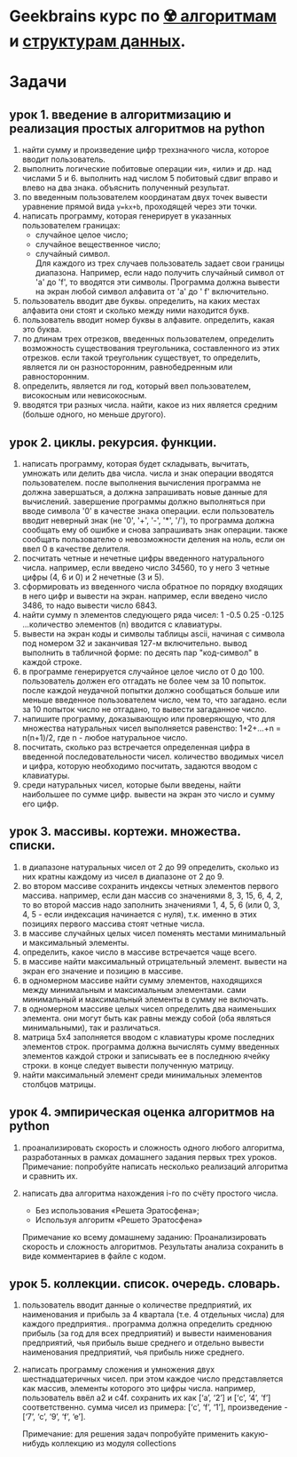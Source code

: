 # Geekbrains курс по [☢️ алгоритмам](algorithms) и [структурам данных]().

# Задачи

## урок 1. введение в алгоритмизацию и реализация простых алгоритмов на python

1. найти сумму и произведение цифр трехзначного числа, которое вводит пользователь.
2. выполнить логические побитовые операции «и», «или» и др. над числами 5 и 6. выполнить над числом 5 побитовый сдвиг
   вправо и влево на два знака. объяснить полученный результат.
3. по введенным пользователем координатам двух точек вывести уравнение прямой вида `y=kx+b`, проходящей через эти точки.
4. написать программу, которая генерирует в указанных пользователем границах:
    - случайное целое число;
    - случайное вещественное число;
    - случайный символ.
      <br>Для каждого из трех случаев пользователь задает свои границы диапазона. Например, если надо получить случайный
      символ от 'a' до 'f', то вводятся эти символы. Программа должна вывести на экран любой символ алфавита от 'a' до '
      f' включительно.
1. пользователь вводит две буквы. определить, на каких местах алфавита они стоят и сколько между ними находится букв.
2. пользователь вводит номер буквы в алфавите. определить, какая это буква.
3. по длинам трех отрезков, введенных пользователем, определить возможность существования треугольника, составленного из
   этих отрезков. если такой треугольник существует, то определить, является ли он разносторонним, равнобедренным или
   равносторонним.
4. определить, является ли год, который ввел пользователем, високосным или невисокосным.
5. вводятся три разных числа. найти, какое из них является средним (больше одного, но меньше другого).

## урок 2. циклы. рекурсия. функции.

1. написать программу, которая будет складывать, вычитать, умножать или делить два числа. числа и знак операции вводятся
   пользователем. после выполнения вычисления программа не должна завершаться, а должна запрашивать новые данные для
   вычислений. завершение программы должно выполняться при вводе символа '0' в качестве знака операции. если
   пользователь вводит неверный знак (не '0', '+', '-', '*', '/'), то программа должна сообщать ему об ошибке и снова
   запрашивать знак операции. также сообщать пользователю о невозможности деления на ноль, если он ввел 0 в качестве
   делителя.
2. посчитать четные и нечетные цифры введенного натурального числа. например, если введено число 34560, то у него 3
   четные цифры (4, 6 и 0) и 2 нечетные (3 и 5).
3. сформировать из введенного числа обратное по порядку входящих в него цифр и вывести на экран. например, если введено
   число 3486, то надо вывести число 6843.
4. найти сумму n элементов следующего ряда чисел: 1 -0.5 0.25 -0.125 ...количество элементов (n) вводится с клавиатуры.
5. вывести на экран коды и символы таблицы ascii, начиная с символа под номером 32 и заканчивая 127-м включительно.
   вывод выполнить в табличной форме: по десять пар "код-символ" в каждой строке.
6. в программе генерируется случайное целое число от 0 до 100. пользователь должен его отгадать не более чем за 10
   попыток. после каждой неудачной попытки должно сообщаться больше или меньше введенное пользователем число, чем то,
   что загадано. если за 10 попыток число не отгадано, то вывести загаданное число.
7. напишите программу, доказывающую или проверяющую, что для множества натуральных чисел выполняется равенство:
   1+2+...+n = n(n+1)/2, где n - любое натуральное число.
8. посчитать, сколько раз встречается определенная цифра в введенной последовательности чисел. количество вводимых чисел
   и цифра, которую необходимо посчитать, задаются вводом с клавиатуры.
9. среди натуральных чисел, которые были введены, найти наибольшее по сумме цифр. вывести на экран это число и сумму его
   цифр.

## урок 3. массивы. кортежи. множества. списки.

1. в диапазоне натуральных чисел от 2 до 99 определить, сколько из них кратны каждому из чисел в диапазоне от 2 до 9.
2. во втором массиве сохранить индексы четных элементов первого массива. например, если дан массив со значениями 8, 3,
   15, 6, 4, 2, то во второй массив надо заполнить значениями 1, 4, 5, 6 (или 0, 3, 4, 5 - если индексация начинается с
   нуля), т.к. именно в этих позициях первого массива стоят четные числа.
3. в массиве случайных целых чисел поменять местами минимальный и максимальный элементы.
4. определить, какое число в массиве встречается чаще всего.
5. в массиве найти максимальный отрицательный элемент. вывести на экран его значение и позицию в массиве.
6. в одномерном массиве найти сумму элементов, находящихся между минимальным и максимальным элементами. сами минимальный
   и максимальный элементы в сумму не включать.
7. в одномерном массиве целых чисел определить два наименьших элемента. они могут быть как равны между собой (оба
   являться минимальными), так и различаться.
8. матрица 5x4 заполняется вводом с клавиатуры кроме последних элементов строк. программа должна вычислять сумму
   введенных элементов каждой строки и записывать ее в последнюю ячейку строки. в конце следует вывести полученную
   матрицу.
9. найти максимальный элемент среди минимальных элементов столбцов матрицы.

## урок 4. эмпирическая оценка алгоритмов на python

1. проанализировать скорость и сложность одного любого алгоритма, разработанных в рамках домашнего задания первых трех
   уроков. Примечание: попробуйте написать несколько реализаций алгоритма и сравнить их.
2. написать два алгоритма нахождения i-го по счёту простого числа.
    - Без использования «Решета Эратосфена»;
    - Используя алгоритм «Решето Эратосфена»

   Примечание ко всему домашнему заданию: Проанализировать скорость и сложность алгоритмов. Результаты анализа сохранить
   в виде комментариев в файле с кодом.

## урок 5. коллекции. список. очередь. словарь.

1. пользователь вводит данные о количестве предприятий, их наименования и прибыль за 4 квартала (т.е. 4 отдельных числа)
   для каждого предприятия.. программа должна определить среднюю прибыль (за год для всех предприятий) и вывести
   наименования предприятий, чья прибыль выше среднего и отдельно вывести наименования предприятий, чья прибыль ниже
   среднего.
2. написать программу сложения и умножения двух шестнадцатеричных чисел. при этом каждое число представляется как
   массив, элементы которого это цифры числа. например, пользователь ввёл a2 и c4f. сохранить их как [‘a’, ‘2’]
   и [‘c’, ‘4’, ‘f’] соответственно. сумма чисел из примера: [‘c’, ‘f’, ‘1’], произведение - [‘7’, ‘c’, ‘9’, ‘f’, ‘e’].

   Примечание: для решения задач попробуйте применить какую-нибудь коллекцию из модуля collections